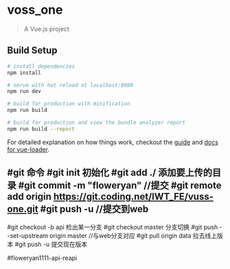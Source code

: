 # voss_one

> A Vue.js project

## Build Setup

``` bash
# install dependencies
npm install

# serve with hot reload at localhost:8080
npm run dev

# build for production with minification
npm run build

# build for production and view the bundle analyzer report
npm run build --report
```

For detailed explanation on how things work, checkout the [guide](http://vuejs-templates.github.io/webpack/) and [docs for vue-loader](http://vuejs.github.io/vue-loader).

#git 命令
#git init 初始化
#git add ./ 添加要上传的目录
#git commit -m "floweryan" //提交
#git remote add origin https://git.coding.net/IWT_FE/vuss-one.git
#git push -u //提交到web
--------------------------------------------
#git checkout -b api 检出某一分支
#git checkout master 分支切换
#git push --set-upstream origin master //与web分支对应
#git pull origin data 拉去线上版本
#git push -u 提交现在版本

#floweryan1111-api-reapi
